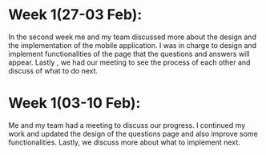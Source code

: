 # Week 1(27-03 Feb):
In the second week me and my team discussed more about the design and the implementation of the mobile application. I was in charge to design and implement
functionalities of the page that the questions and answers will appear. Lastly , we had our meeting to see the process of each other and discuss of what to do next.
# Week 1(03-10 Feb):
Me and my team had a meeting to discuss our progress. I continued my work and updated the design of the questions page and also improve some functionalities. Lastly, we discuss more about what to implement next.

